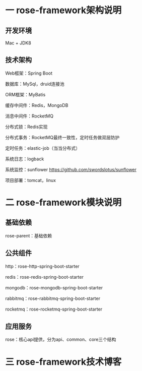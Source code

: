 # 一 rose-framework架构说明
## 开发环境
Mac + JDK8

## 技术架构

Web框架：Spring Boot

数据库：MySql，druid连接池

ORM框架：MyBatis

缓存中间件：Redis，MongoDB

消息中间件：RocketMQ

分布式锁：Redis实现

分布式事务：RocketMQ最终一致性，定时任务做双层防护

定时任务：elastic-job（当当分布式）

系统日志：logback

系统监控：sunflower https://github.com/swordslotus/sunflower

项目部署：tomcat，linux

# 二 rose-framework模块说明
## 基础依赖
rose-parent：基础依赖

## 公共组件
http：rose-http-spring-boot-starter

redis：rose-redis-spring-boot-starter

mongodb：rose-mongodb-spring-boot-starter

rabbitmq：rose-rabbitmq-spring-boot-starter

rocketmq：rose-rocketmq-spring-boot-starter

## 应用服务
rose：核心api提供，分为api、common、core三个结构


# 三 rose-framework技术博客


